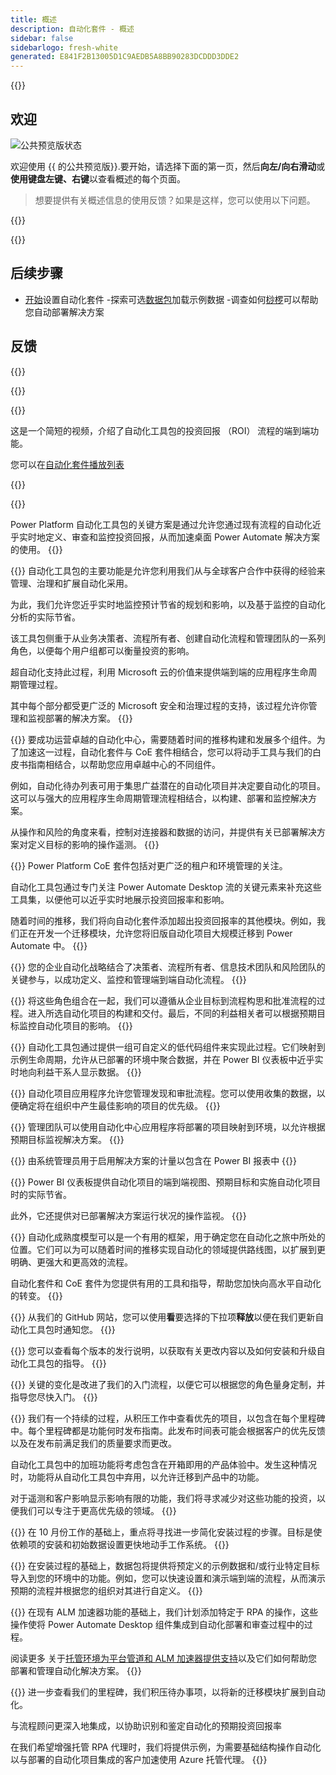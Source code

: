 ```yaml
---
title: 概述
description: 自动化套件 - 概述
sidebar: false
sidebarlogo: fresh-white
generated: E841F2B13005D1C9AEDB5A8BB90283DCDDD3DDE2
---
```


<div class="optional">

{{<toc>}}

## 欢迎

![公共预览版状态](/images/illustrations/status-public-preview.svg)

欢迎使用 {{ 的公共预览版<product-name>}}.要开始，请选择下面的第一页，然后**向左/向右滑动**或**使用键盘左键、右键**以查看概述的每个页面。

> 想要提供有关概述信息的使用反馈？如果是这样，您可以使用以下问题。

</div>

{{<presentation slides="0,1,2,3,4,5,6,7,8,9,10,11,12,13,14,15,16,17,18,19,20">}}

<div class="optional">

{{<presentationStyles>}}

## 后续步骤

- [开始](/zh-hans/get-started)设置自动化套件
-探索可选[数据包](/zh-hans/features/datapacks)加载示例数据
-调查如何[桫椤](/zh-hans/features/alm)可以帮助您自动部署解决方案

## 反馈

{{<questions name="overview.json" completed="Thank you for providing feedback" showNavigationButtons=false >}}

</div>

{{<slideStyles>}}

{{<slide id="slide0" audio="" description="Overview Video" video="VNC0PWBTRwA">}}

这是一个简短的视频，介绍了自动化工具包的投资回报 （ROI） 流程的端到端功能。

您可以在[自动化套件播放列表](https://www.youtube.com/playlist?list=PLi9EhCY4z99VlRg4j7D1Or6XfXbUcEWZy)

{{</slide>}}

{{<slide  id="slide1" audio="overview/Slide01.mp3" description="Automation Kit Overview" image="overview/Slide01.SVG" >}}

Power Platform 自动化工具包的关键方案是通过允许您通过现有流程的自动化近乎实时地定义、审查和监控投资回报，从而加速桌面 Power Automate 解决方案的使用。
{{</slide>}}

{{<slide  id="slide2" audio="overview/Slide02.mp3" description="Automation Kit Features" image="overview/Slide02.SVG" >}}
自动化工具包的主要功能是允许您利用我们从与全球客户合作中获得的经验来管理、治理和扩展自动化采用。

为此，我们允许您近乎实时地监控预计节省的规划和影响，以及基于监控的自动化分析的实际节省。

该工具包侧重于从业务决策者、流程所有者、创建自动化流程和管理团队的一系列角色，以便每个用户组都可以衡量投资的影响。

超自动化支持此过程，利用 Microsoft 云的价值来提供端到端的应用程序生命周期管理过程。

其中每个部分都受更广泛的 Microsoft 安全和治理过程的支持，该过程允许你管理和监视部署的解决方案。
{{</slide>}}

{{<slide  id="slide3" audio="overview/Slide03.mp3" description="Automation Center of Excellence Overview" image="overview/Slide03.SVG" >}}
要成功运营卓越的自动化中心，需要随着时间的推移构建和发展多个组件。为了加速这一过程，自动化套件与 CoE 套件相结合，您可以将动手工具与我们的白皮书指南相结合，以帮助您应用卓越中心的不同组件。

例如，自动化待办列表可用于集思广益潜在的自动化项目并决定要自动化的项目。这可以与强大的应用程序生命周期管理流程相结合，以构建、部署和监控解决方案。

从操作和风险的角度来看，控制对连接器和数据的访问，并提供有关已部署解决方案对定义目标的影响的操作遥测。
{{</slide>}}

{{<slide  id="slide4" audio="overview/Slide04.mp3" description="Automation Kit vs CoE Kit" image="overview/Slide04.SVG" >}}
Power Platform CoE 套件包括对更广泛的租户和环境管理的关注。

自动化工具包通过专门关注 Power Automate Desktop 流的关键元素来补充这些工具集，以便他可以近乎实时地展示投资回报率和影响。

随着时间的推移，我们将向自动化套件添加超出投资回报率的其他模块。例如，我们正在开发一个迁移模块，允许您将旧版自动化项目大规模迁移到 Power Automate 中。
{{</slide>}}

{{<slide  id="slide5" audio="overview/Slide05.mp3" description="Corporate Automation Strategy" image="overview/Slide05.SVG" >}}
您的企业自动化战略结合了决策者、流程所有者、信息技术团队和风险团队的关键参与，以成功定义、监控和管理端到端自动化流程。
{{</slide>}}

{{<slide  id="slide6" audio="overview/Slide06.mp3" description="Corporate Automation Strategy" image="overview/Slide06.SVG" >}}
将这些角色组合在一起，我们可以遵循从企业目标到流程构思和批准流程的过程。进入所选自动化项目的构建和交付。最后，不同的利益相关者可以根据预期目标监控自动化项目的影响。
{{</slide>}}

{{<slide  id="slide7" audio="overview/Slide07.mp3" description="Leveraging Automation Kit" image="overview/Slide07.SVG" >}}
自动化工具包通过提供一组可自定义的低代码组件来实现此过程。它们映射到示例生命周期，允许从已部署的环境中聚合数据，并在 Power BI 仪表板中近乎实时地向利益干系人显示数据。
{{</slide>}}

{{<slide  id="slide8" audio="overview/Slide08.mp3" description="Automation Projects" image="overview/Slide08.SVG" >}}
自动化项目应用程序允许您管理发现和审批流程。您可以使用收集的数据，以便确定将在组织中产生最佳影响的项目的优先级。
{{</slide>}}

{{<slide  id="slide9" audio="overview/Slide09.mp3" description="Automation Center" image="overview/Slide09.SVG" >}}
管理团队可以使用自动化中心应用程序将部署的项目映射到环境，以允许根据预期目标监视解决方案。
{{</slide>}}

{{<slide  id="slide10" audio="overview/Slide10.mp3" description="Automation Solution Manager" image="overview/Slide10.SVG" >}}
由系统管理员用于启用解决方案的计量以包含在 Power BI 报表中
{{</slide>}}

{{<slide  id="slide11" audio="overview/Slide11.mp3" description="Power BI Dashboard" image="overview/Slide11.SVG" >}}
Power BI 仪表板提供自动化项目的端到端视图、预期目标和实施自动化项目时的实际节省。

此外，它还提供对已部署解决方案运行状况的操作监视。
{{</slide>}}

{{<slide  id="slide12" audio="overview/Slide12.mp3" description="Automation Maturity Model" image="overview/Slide12.SVG" >}}
自动化成熟度模型可以是一个有用的框架，用于确定您在自动化之旅中所处的位置。它们可以为可以随着时间的推移实现自动化的领域提供路线图，以扩展到更明确、更强大和更高效的流程。

自动化套件和 CoE 套件为您提供有用的工具和指导，帮助您加快向高水平自动化的转变。
{{</slide>}}

{{<slide  id="slide13" audio="overview/Slide13.mp3" description="Monitor Automation Kit Releases" image="overview/Slide13.SVG" >}}
从我们的 GitHub 网站，您可以使用**看**要选择的下拉项**释放**以便在我们更新自动化工具包时通知您。
{{</slide>}}

{{<slide  id="slide14" audio="overview/Slide14.mp3" description="Automation Kit Release" image="overview/Slide14-Nov2022.SVG" >}}
您可以查看每个版本的发行说明，以获取有关更改内容以及如何安装和升级自动化工具包的指导。
{{</slide>}}

{{<slide  id="slide15" audio="overview/Slide15.mp3" description="Automation Kit Getting Started" image="overview/Slide15.SVG" >}}
关键的变化是改进了我们的入门流程，以便它可以根据您的角色量身定制，并指导您尽快入门。
{{</slide>}}

{{<slide  id="slide16" audio="overview/Slide16.mp3" description="What's Next" image="overview/Slide16.SVG" >}}
我们有一个持续的过程，从积压工作中查看优先的项目，以包含在每个里程碑中。每个里程碑都是功能何时发布指南。此发布时间表可能会根据客户的优先反馈以及在发布前满足我们的质量要求而更改。

自动化工具包中的加班功能将考虑包含在开箱即用的产品体验中。发生这种情况时，功能将从自动化工具包中弃用，以允许迁移到产品中的功能。

对于遥测和客户影响显示影响有限的功能，我们将寻求减少对这些功能的投资，以便我们可以专注于更高优先级的领域。
{{</slide>}}

{{<slide  id="slide17" audio="overview/Slide17.mp3" description="Simplifying the Install Process" image="overview/Slide17.SVG" >}}
在 10 月份工作的基础上，重点将寻找进一步简化安装过程的步骤。目标是使依赖项的安装和初始数据设置更快地动手工作系统。
{{</slide>}}

{{<slide  id="slide18" audio="overview/Slide18.mp3" description="Sample Data" image="overview/Slide18.SVG" >}}
在安装过程的基础上，数据包将提供将预定义的示例数据和/或行业特定目标导入到您的环境中的功能。例如，您可以快速设置和演示端到端的流程，从而演示预期的流程并根据您的组织对其进行自定义。
{{</slide>}}

{{<slide  id="slide19" audio="overview/Slide19.mp3" description="End to end ALM" image="overview/Slide19.SVG" >}}
在现有 ALM 加速器功能的基础上，我们计划添加特定于 RPA 的操作，这些操作使将 Power Automate Desktop 组件集成到自动化部署和审查过程中的过程。

阅读更多 关于[托管环境为平台管道和 ALM 加速器提供支持](/zh-hans/features/alm)以及它们如何帮助您部署和管理自动化解决方案。
{{</slide>}}

{{<slide  id="slide20" audio="overview/Slide20.mp3" description="Futures" image="overview/Slide20.SVG" >}}
进一步查看我们的里程碑，我们积压待办事项，以将新的迁移模块扩展到自动化。

与流程顾问更深入地集成，以协助识别和鉴定自动化的预期投资回报率

在我们希望增强托管 RPA 代理时，我们将提供示例，为需要基础结构操作自动化以与部署的自动化项目集成的客户加速使用 Azure 托管代理。
{{</slide>}}
